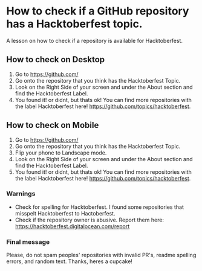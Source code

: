 # How to check if a GitHub repository has a Hacktoberfest topic.
A lesson on how to check if a repository is available for Hacktoberfest.
## How to check on Desktop
1. Go to https://github.com/
2. Go onto the repository that you think has the Hacktoberfest Topic.
3. Look on the Right Side of your screen and under the About section and find the Hacktoberfest Label.
4. You found it! or didnt, but thats ok! You can find more repositories with the label Hacktoberfest here! https://github.com/topics/hacktoberfest.
## How to check on Mobile
1. Go to https://github.com/
2. Go onto the repository that you think has the Hacktoberfest Topic.
3. Flip your phone to Landscape mode.
4. Look on the Right Side of your screen and under the About section and find the Hacktoberfest Label.
5. You found it! or didnt, but thats ok! You can find more repositories with the label Hacktoberfest here! https://github.com/topics/hacktoberfest.
### Warnings
- Check for spelling for Hacktoberfest. I found some repositories that misspelt Hacktoberfest to Hactoberfest.
- Check if the repository owner is abusive. Report them here: https://hacktoberfest.digitalocean.com/report
### Final message
Please, do not spam peoples' repositories with invalid PR's, readme spelling errors, and random text. Thanks, heres a cupcake!